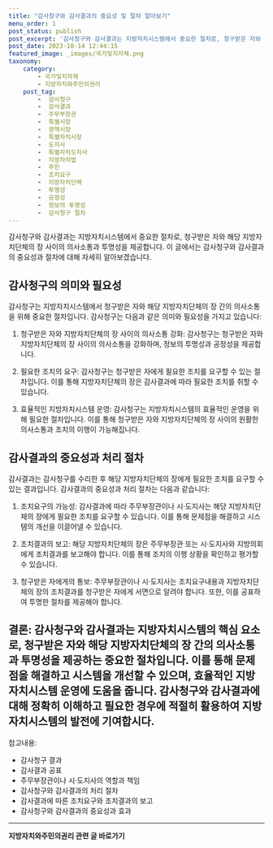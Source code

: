 ```yaml
---
title: "감사청구와 감사결과의 중요성 및 절차 알아보기"
menu_order: 1
post_status: publish
post_excerpt: '감사청구와 감사결과는 지방자치시스템에서 중요한 절차로, 청구받은 자와 해당 지방자치단체의 장 사이의 의사소통과 투명성을 제공합니다. 이 글에서는 감사청구와 감사결과의 중요성과 절차에 대해 자세히 알아보겠습니다.'
post_date: 2023-10-14 12:44:15
featured_image: _images/국가및지자체.png
taxonomy:
    category:
        - 국가및지자체
        - 지방자치와주민의권리
    post_tag:
        -  감사청구
        -  감사결과
        -  주무부장관
        -  특별시장
        -  광역시장
        -  특별자치시장
        -  도지사
        -  특별자치도지사
        -  지방자치법
        -  주민
        -  조치요구
        -  지방자치단체
        -  투명성
        -  공정성
        -  정보의 투명성
        -  감사청구 절차
---
```



 감사청구와 감사결과는 지방자치시스템에서 중요한 절차로, 청구받은 자와 해당 지방자치단체의 장 사이의 의사소통과 투명성을 제공합니다. 이 글에서는 감사청구와 감사결과의 중요성과 절차에 대해 자세히 알아보겠습니다.

##  감사청구의 의미와 필요성

감사청구는 지방자치시스템에서 청구받은 자와 해당 지방자치단체의 장 간의 의사소통을 위해 중요한 절차입니다. 감사청구는 다음과 같은 의미와 필요성을 가지고 있습니다:

1. 청구받은 자와 지방자치단체의 장 사이의 의사소통 강화: 감사청구는 청구받은 자와 지방자치단체의 장 사이의 의사소통을 강화하며, 정보의 투명성과 공정성을 제공합니다.

2. 필요한 조치의 요구: 감사청구는 청구받은 자에게 필요한 조치를 요구할 수 있는 절차입니다. 이를 통해 지방자치단체의 장은 감사결과에 따라 필요한 조치를 취할 수 있습니다.

3. 효율적인 지방자치시스템 운영: 감사청구는 지방자치시스템의 효율적인 운영을 위해 필요한 절차입니다. 이를 통해 청구받은 자와 지방자치단체의 장 사이의 원활한 의사소통과 조치의 이행이 가능해집니다.

##  감사결과의 중요성과 처리 절차

감사결과는 감사청구를 수리한 후 해당 지방자치단체의 장에게 필요한 조치를 요구할 수 있는 결과입니다. 감사결과의 중요성과 처리 절차는 다음과 같습니다:

1. 조치요구의 가능성: 감사결과에 따라 주무부장관이나 시·도지사는 해당 지방자치단체의 장에게 필요한 조치를 요구할 수 있습니다. 이를 통해 문제점을 해결하고 시스템의 개선을 이끌어낼 수 있습니다.

2. 조치결과의 보고: 해당 지방자치단체의 장은 주무부장관 또는 시·도지사와 지방의회에게 조치결과를 보고해야 합니다. 이를 통해 조치의 이행 상황을 확인하고 평가할 수 있습니다.

3. 청구받은 자에게의 통보: 주무부장관이나 시·도지사는 조치요구내용과 지방자치단체의 장의 조치결과를 청구받은 자에게 서면으로 알려야 합니다. 또한, 이를 공표하여 투명한 절차를 제공해야 합니다.

## 결론: 감사청구와 감사결과는 지방자치시스템의 핵심 요소로, 청구받은 자와 해당 지방자치단체의 장 간의 의사소통과 투명성을 제공하는 중요한 절차입니다. 이를 통해 문제점을 해결하고 시스템을 개선할 수 있으며, 효율적인 지방자치시스템 운영에 도움을 줍니다. 감사청구와 감사결과에 대해 정확히 이해하고 필요한 경우에 적절히 활용하여 지방자치시스템의 발전에 기여합시다.

참고내용: 
- 감사청구 결과
- 감사결과 공표
- 주무부장관이나 시·도지사의 역할과 책임
- 감사청구와 감사결과의 처리 절차
- 감사결과에 따른 조치요구와 조치결과의 보고
- 감사청구와 감사결과의 중요성과 효과
<!-- wp:separator -->
<hr class="wp-block-separator has-alpha-channel-opacity"/>
<!-- /wp:separator -->

<!-- wp:group {"backgroundColor":"base","layout":{"type":"constrained"}} -->
<div class="wp-block-group has-base-background-color has-background"><!-- wp:paragraph {"align":"center","fontSize":"medium"} -->
<p class="has-text-align-center has-large-font-size"><strong>지방자치와주민의권리 관련 글 바로가기</strong></p>
<!-- /wp:paragraph -->


<!-- wp:latest-posts
{"categories":[{"id":7159,"count":19,"description":"","link":"https://uknowlaw.com/category/%ec%a7%80%eb%b0%a9%ec%9e%90%ec%b9%98%ec%99%80%ec%a3%bc%eb%af%bc%ec%9d%98%ea%b6%8c%eb%a6%ac/","name":"지방자치와주민의권리","slug":"지방자치와주민의권리","taxonomy":"category","parent":0,"meta":[],"_links":{"self":[{"href":"https://uknowlaw.com/wp-json/wp/v2/categories/7159"}],"collection":[{"href":"https://uknowlaw.com/wp-json/wp/v2/categories"}],"about":[{"href":"https://uknowlaw.com/wp-json/wp/v2/taxonomies/category"}],"wp:post_type":[{"href":"https://uknowlaw.com/wp-json/wp/v2/posts?categories=7159"}],"curies":[{"name":"wp","href":"https://api.w.org/{rel}","templated":true}]}}]} /--></div>
<!-- /wp:group -->